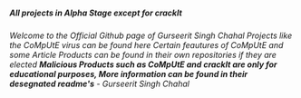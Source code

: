 ##### All projects in Alpha Stage except for crackIt
*Welcome to the Official Github page of Gurseerit Singh Chahal*
*Projects like the CoMpUtE virus can be found here*
*Certain feautures of CoMpUtE and some Article Products can be found in their own repositories if they are elected*
***Malicious Products such as CoMpUtE and crackIt are only for educational purposes, More information can be found in their desegnated readme's***
*- Gurseerit Singh Chahal*
